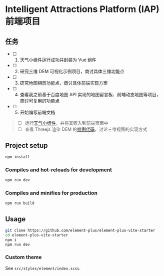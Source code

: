 #  Intelligent Attractions Platform (IAP) 前端项目

## 任务

- [ ] 1. 天气小组件运行成功并封装为 Vue 组件
- [ ] 2. 研究三维 DEM 可视化示例项目，商讨具体三维功能点
- [ ] 3. 研究地图相册功能点，商讨具体前端实现方案
- [ ] 4. 查看我之前基于百度地图 API 实现的地图留言板、前端动态地图等项目，商讨可复用的功能点
- [ ] 5. 开始编写前端文档
> - [ ] 运行[天气小组件](https://github.com/AsmrProg-YT/100-days-of-javascript)，并将其嵌入到前端页面中
> - [ ] 查看 Threejs 渲染 DEM 的[样例代码](https://github.com/orabazu/threejs-dem-visualizer)，讨论三维视图的实现方式

## Project setup

```bash
npm install
```

### Compiles and hot-reloads for development

```bash
npm run dev
```

### Compiles and minifies for production

```bash
npm run build
```

## Usage

```bash
git clone https://github.com/element-plus/element-plus-vite-starter
cd element-plus-vite-starter
npm i
npm run dev
```

### Custom theme

See `src/styles/element/index.scss`.
